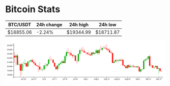 # Bitcoin Stats

BTC/USDT|24h change|24h high|24h low|
|---|---|---|---|
|$18855.06|-2.24%|$19344.99|$18711.87|

<img src="./chart.svg">
